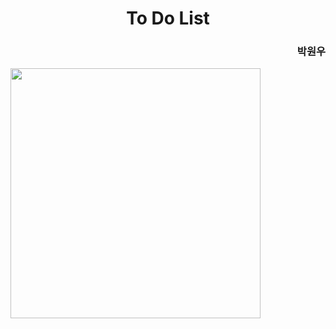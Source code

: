 # <div align="center">To Do List</div>

### <div align="end">박원우</div>

<img src="https://github.com/user-attachments/assets/3be4e8e7-eead-4911-978d-2df8210887fb" height="400">
